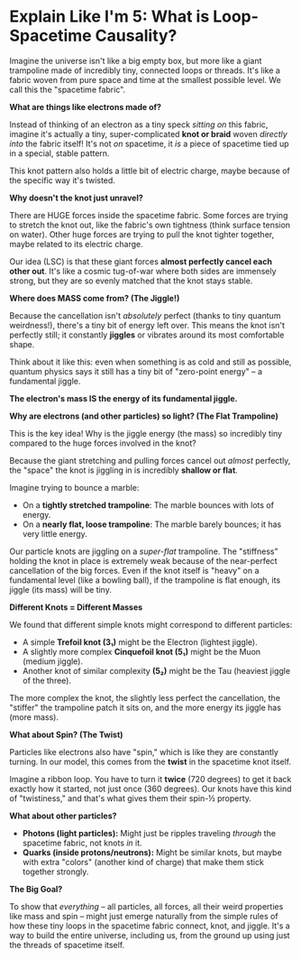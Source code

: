 # Explain Like I'm 5: What is Loop-Spacetime Causality?

Imagine the universe isn't like a big empty box, but more like a giant trampoline made of incredibly tiny, connected loops or threads. It's like a fabric woven from pure space and time at the smallest possible level. We call this the "spacetime fabric".

**What are things like electrons made of?**

Instead of thinking of an electron as a tiny speck *sitting on* this fabric, imagine it's actually a tiny, super-complicated **knot or braid** woven *directly into* the fabric itself! It's not *on* spacetime, it *is* a piece of spacetime tied up in a special, stable pattern.

This knot pattern also holds a little bit of electric charge, maybe because of the specific way it's twisted.

**Why doesn't the knot just unravel?**

There are HUGE forces inside the spacetime fabric. Some forces are trying to stretch the knot out, like the fabric's own tightness (think surface tension on water). Other huge forces are trying to pull the knot tighter together, maybe related to its electric charge.

Our idea (LSC) is that these giant forces **almost perfectly cancel each other out**. It's like a cosmic tug-of-war where both sides are immensely strong, but they are so evenly matched that the knot stays stable.

**Where does MASS come from? (The Jiggle!)**

Because the cancellation isn't *absolutely* perfect (thanks to tiny quantum weirdness!), there's a tiny bit of energy left over. This means the knot isn't perfectly still; it constantly **jiggles** or vibrates around its most comfortable shape.

Think about it like this: even when something is as cold and still as possible, quantum physics says it still has a tiny bit of "zero-point energy" – a fundamental jiggle.

**The electron's mass IS the energy of its fundamental jiggle.**

**Why are electrons (and other particles) so light? (The Flat Trampoline)**

This is the key idea! Why is the jiggle energy (the mass) so incredibly tiny compared to the huge forces involved in the knot?

Because the giant stretching and pulling forces cancel out *almost* perfectly, the "space" the knot is jiggling in is incredibly **shallow or flat**.

Imagine trying to bounce a marble:
*   On a **tightly stretched trampoline**: The marble bounces with lots of energy.
*   On a **nearly flat, loose trampoline**: The marble barely bounces; it has very little energy.

Our particle knots are jiggling on a *super-flat* trampoline. The "stiffness" holding the knot in place is extremely weak because of the near-perfect cancellation of the big forces. Even if the knot itself is "heavy" on a fundamental level (like a bowling ball), if the trampoline is flat enough, its jiggle (its mass) will be tiny.

**Different Knots = Different Masses**

We found that different simple knots might correspond to different particles:
*   A simple **Trefoil knot (3₁)** might be the Electron (lightest jiggle).
*   A slightly more complex **Cinquefoil knot (5₁)** might be the Muon (medium jiggle).
*   Another knot of similar complexity **(5₂)** might be the Tau (heaviest jiggle of the three).

The more complex the knot, the slightly less perfect the cancellation, the "stiffer" the trampoline patch it sits on, and the more energy its jiggle has (more mass).

**What about Spin? (The Twist)**

Particles like electrons also have "spin," which is like they are constantly turning. In our model, this comes from the **twist** in the spacetime knot itself.

Imagine a ribbon loop. You have to turn it **twice** (720 degrees) to get it back exactly how it started, not just once (360 degrees). Our knots have this kind of "twistiness," and that's what gives them their spin-½ property.

**What about other particles?**

*   **Photons (light particles):** Might just be ripples traveling *through* the spacetime fabric, not knots *in* it.
*   **Quarks (inside protons/neutrons):** Might be similar knots, but maybe with extra "colors" (another kind of charge) that make them stick together strongly.

**The Big Goal?**

To show that *everything* – all particles, all forces, all their weird properties like mass and spin – might just emerge naturally from the simple rules of how these tiny loops in the spacetime fabric connect, knot, and jiggle. It's a way to build the entire universe, including us, from the ground up using just the threads of spacetime itself.
